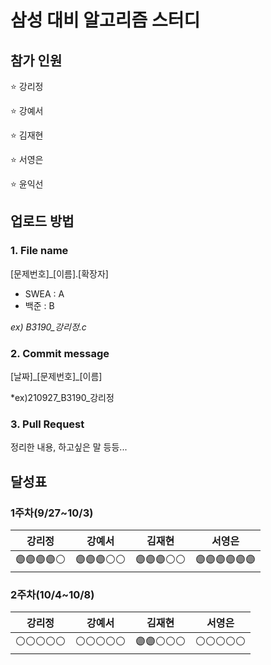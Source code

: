 # 삼성 대비 알고리즘 스터디

## 참가 인원
⭐ 강리정

⭐ 강예서

⭐ 김재현

⭐ 서영은

⭐ 윤익선

## 업로드 방법
### 1. File name
[문제번호]_[이름].[확장자]
- SWEA : A
- 백준 : B

*ex) B3190_강리정.c*

### 2. Commit message
[날짜]\_[문제번호]_[이름]

*ex)210927_B3190_강리정

### 3. Pull Request
정리한 내용, 하고싶은 말 등등...

## 달성표
### 1주차(9/27~10/3)
|    강리정   |    강예서   |    김재현   |     서영은    |
|------------|-------------|------------|---------------|
|🟣🟣🟣🟣⚪️|🟣🟣🟣⚪️⚪️|🟣🟣🟣⚪️⚪️|🟣🟣🟣🟣🟣🟣|

### 2주차(10/4~10/8)
|    강리정   |    강예서   |    김재현   |     서영은    |
|------------|-------------|------------|---------------|
|⚪️⚪️⚪️⚪️⚪️|⚪️⚪️⚪️⚪️⚪️|🟣🟣⚪️⚪️⚪️|⚪️⚪️⚪️⚪️⚪️|

